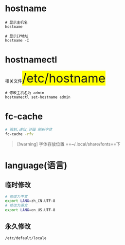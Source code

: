 # hostname
```
# 显示主机名
hostname

# 显示IP地址
hostname -I 
```
# hostnamectl
相关文件<span style="background-color:yellow;font-size:40px">/etc/hostname</span>
```
# 修改主机名为 admin
hostnamectl set-hostname admin
```

# fc-cache
```bash
# 强制,递归,详细 刷新字体
fc-cache -rfv
```
> [!warning] 字体存放位置
> ==~/.local/share/fonts==下

# language(语言)
## 临时修改
```bash
# 修改为中文
export LANG=zh_CN.UTF-8
# 修改为英文
export LANG=en_US.UTF-8
```
## 永久修改
```bash
/etc/default/locale


```